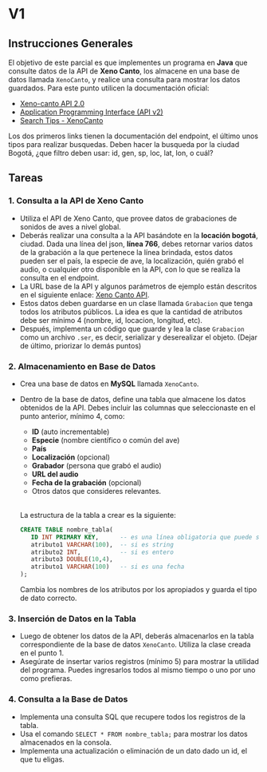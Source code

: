 # V1

## Instrucciones Generales

El objetivo de este parcial es que implementes un programa en **Java** que consulte datos de la API de **Xeno Canto**, los almacene en una base de datos llamada `XenoCanto`, y realice una consulta para mostrar los datos guardados. Para este punto utilicen la documentación oficial: 

- [Xeno-canto API 2.0](https://xeno-canto.org/article/153)
- [Application Programming Interface (API v2)](https://xeno-canto.org/explore/api)
- [Search Tips - XenoCanto](https://xeno-canto.org/help/search)

Los dos primeros links tienen la documentación del endpoint, el último unos tipos para realizar busquedas. Deben hacer la busqueda por la ciudad Bogotá, ¿que filtro deben usar: id, gen, sp, loc, lat, lon, o cuál?

## Tareas


### 1. Consulta a la API de Xeno Canto

   - Utiliza el API de Xeno Canto, que provee datos de grabaciones de sonidos de aves a nivel global.
   - Deberás realizar una consulta a la API basándote en la **locación bogotá**, ciudad. Dada una línea del json, **línea 766**, debes retornar varios datos de la grabación a la que pertenece la línea brindada, estos datos pueden ser el país, la especie de ave, la localización, quién grabó el audio, o cualquier otro disponible en la API, con lo que se realiza la consulta en el endpoint.
   - La URL base de la API y algunos parámetros de ejemplo están descritos en el siguiente enlace: [Xeno Canto API](https://xeno-canto.org/article/153).
   - Estos datos deben guardarse en un clase llamada `Grabacion` que tenga todos los atributos públicos. La idea es que la cantidad de atributos debe ser mínimo 4 (nombre, id, locacion, longitud, etc).
   - Después, implementa un código que guarde y lea la clase `Grabacion` como un archivo `.ser`, es decir, serializar y deserealizar el objeto. (Dejar de último, priorizar lo demás puntos)

### 2. Almacenamiento en Base de Datos

   - Crea una base de datos en **MySQL** llamada `XenoCanto`.
   - Dentro de la base de datos, define una tabla que almacene los datos obtenidos de la API. Debes incluir las columnas que seleccionaste en el punto anterior, mínimo 4, como:
     - **ID** (auto incrementable)
     - **Especie** (nombre científico o común del ave)
     - **País**
     - **Localización** (opcional)
     - **Grabador** (persona que grabó el audio)
     - **URL del audio**
     - **Fecha de la grabación** (opcional)
     - Otros datos que consideres relevantes.<br><br>
    
      La estructura de la tabla a crear es la siguiente:

      ```sql
      CREATE TABLE nombre_tabla(
         ID INT PRIMARY KEY,      -- es una línea obligatoria que puede ser el ID del ave o un número nuevo
         atributo1 VARCHAR(100),  -- si es string
         atributo2 INT,           -- si es entero
         atributo3 DOUBLE(10,4),
         atributo1 VARCHAR(100)   -- si es una fecha
      );
      ```

      Cambia los nombres de los atributos por los apropiados y guarda el tipo de dato correcto.
   
### 3. Inserción de Datos en la Tabla

   - Luego de obtener los datos de la API, deberás almacenarlos en la tabla correspondiente de la base de datos `XenoCanto`. Utiliza la clase creada en el punto 1.
   - Asegúrate de insertar varios registros (mínimo 5) para mostrar la utilidad del programa. Puedes ingresarlos todos al mismo tiempo o uno por uno como prefieras.

### 4. Consulta a la Base de Datos

   - Implementa una consulta SQL que recupere todos los registros de la tabla.
   - Usa el comando `SELECT * FROM nombre_tabla;` para mostrar los datos almacenados en la consola.
   - Implementa una actualización o eliminación de un dato dado un id, el que tu eligas. 